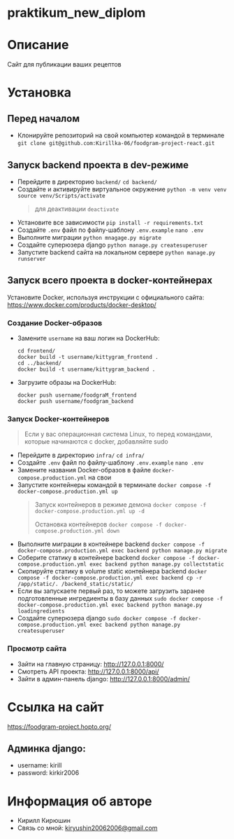 # praktikum_new_diplom


# Описание
Сайт для публикации ваших рецептов


# Установка
## Перед началом
- Клонируйте репозиторий на свой компьютер командой в терминале
  `git clone git@github.com:Kirillka-06/foodgram-project-react.git`

## Запуск backend проекта в dev-режиме
- Перейдите в директорию `backend/`
  `cd backend/`
- Создайте и активируйте виртуальное окружение
  `python -m venv venv`
  `source venv/Scripts/activate`
  > для деактивации
  > `deactivate`
- Установите все зависимости
  `pip install -r requirements.txt`
- Создайте `.env` файл по файлу-шаблону `.env.example`
  `nano .env`
- Выполните миграции
  `python mnagage.py migrate`
- Создайте суперюзера django
  `python manage.py createsuperuser`
- Запустите backend сайта на локальном сервере
  `python manage.py runserver`

## Запуск всего проекта в docker-контейнерах
Установите Docker, используя инструкции с официального сайта:
https://www.docker.com/products/docker-desktop/

### Создание Docker-образов
- Замените `username` на ваш логин на DockerHub:
  ```
  cd frontend/
  docker build -t username/kittygram_frontend .
  cd ../backend/
  docker build -t username/kittygram_backend .
  ```
- Загрузите образы на DockerHub:
  ```
  docker push username/foodgraM_frontend
  docker push username/foodgram_backend
  ```
### Запуск Docker-контейнеров
> Если у вас операционная система Linux,
> то перед командами, которые начинаются с docker,
> добавляйте sudo
- Перейдите в директорию `infra/`
  `cd infra/`
- Создайте `.env` файл по файлу-шаблону `.env.example`
  `nano .env`
- Замените названия Docker-образов в файле
  `docker-compose.production.yml` на свои
- Запустите контейнеры командой в терминале
  `docker compose -f docker-compose.production.yml up`
  > Запуск контейнеров в режиме демона
  > `docker compose -f docker-compose.production.yml up -d`
  >
  > Остановка контейнеров
  > `docker compose -f docker-compose.production.yml down`
- Выполните миграции в контейнере backend
  `docker compose -f docker-compose.production.yml exec backend python manage.py migrate`
- Соберите статику в контейнере backend
  `docker compose -f docker-compose.production.yml exec backend python manage.py collectstatic`
- Скопируйте статику в volume static контейнера backend
  `docker compose -f docker-compose.production.yml exec backend cp -r /app/static/. /backend_static/static/`
- Если вы запускаете первый раз, то можете загрузить
  заранее подготовленные ингредиенты в базу данных
  `sudo docker compose -f docker-compose.production.yml exec backend python manage.py loadingredients`
- Создайте суперюзера django
  `sudo docker compose -f docker-compose.production.yml exec backend python manage.py createsuperuser`

### Просмотр сайта
- Зайти на главную страницу: http://127.0.0.1:8000/
- Смотреть API проекта: http://127.0.0.1:8000/api/
- Зайти в админ-панель django: http://127.0.0.1:8000/admin/


# Ссылка на сайт
https://foodgram-project.hopto.org/

## Админка django:
- username: kirill
- password: kirkir2006


# Информация об авторе
- Кирилл Кирюшин
- Связь со мной: kiryushin20062006@gmail.com 
